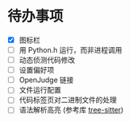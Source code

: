# 待办事项

- [x] 图标栏
- [ ] 用 Python.h 运行，而非进程调用
- [ ] 动态侦测代码修改
- [ ] 设置偏好项
- [ ] OpenJudge 链接
- [ ] 文件运行配置
- [ ] 代码标签页对二进制文件的处理
- [ ] 语法解析高亮 (参考库 [tree-sitter](https://tree-sitter.github.io/tree-sitter/))